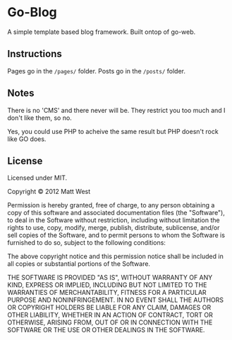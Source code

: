 # Go-Blog

A simple template based blog framework. Built ontop of go-web.

## Instructions

Pages go in the `/pages/` folder.
Posts go in the `/posts/` folder.

## Notes

There is no 'CMS' and there never will be. They restrict you too much and I don't like them, so no.

Yes, you could use PHP to acheive the same result but PHP doesn't rock like GO does.

## License

Licensed under MIT.

Copyright &copy; 2012 Matt West

Permission is hereby granted, free of charge, to any person obtaining a copy of this software and associated documentation files (the "Software"), to deal in the Software without restriction, including without limitation the rights to use, copy, modify, merge, publish, distribute, sublicense, and/or sell copies of the Software, and to permit persons to whom the Software is furnished to do so, subject to the following conditions:

The above copyright notice and this permission notice shall be included in all copies or substantial portions of the Software.

THE SOFTWARE IS PROVIDED "AS IS", WITHOUT WARRANTY OF ANY KIND, EXPRESS OR IMPLIED, INCLUDING BUT NOT LIMITED TO THE WARRANTIES OF MERCHANTABILITY, FITNESS FOR A PARTICULAR PURPOSE AND NONINFRINGEMENT. IN NO EVENT SHALL THE AUTHORS OR COPYRIGHT HOLDERS BE LIABLE FOR ANY CLAIM, DAMAGES OR OTHER LIABILITY, WHETHER IN AN ACTION OF CONTRACT, TORT OR OTHERWISE, ARISING FROM, OUT OF OR IN CONNECTION WITH THE SOFTWARE OR THE USE OR OTHER DEALINGS IN THE SOFTWARE.